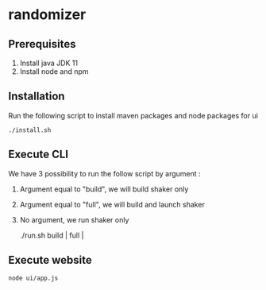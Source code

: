 # randomizer

## Prerequisites
1.  Install java JDK 11
2.  Install node and npm

## Installation
Run the following script to install maven packages and node packages for ui
    
    ./install.sh

## Execute CLI
We have 3 possibility to run the follow script by argument :
1.  Argument equal to "build", we will build shaker only
2.  Argument equal to "full", we will build and launch shaker
3.  No argument, we run shaker only
    
    
    ./run.sh build | full | 
    
## Execute website
    
    node ui/app.js
